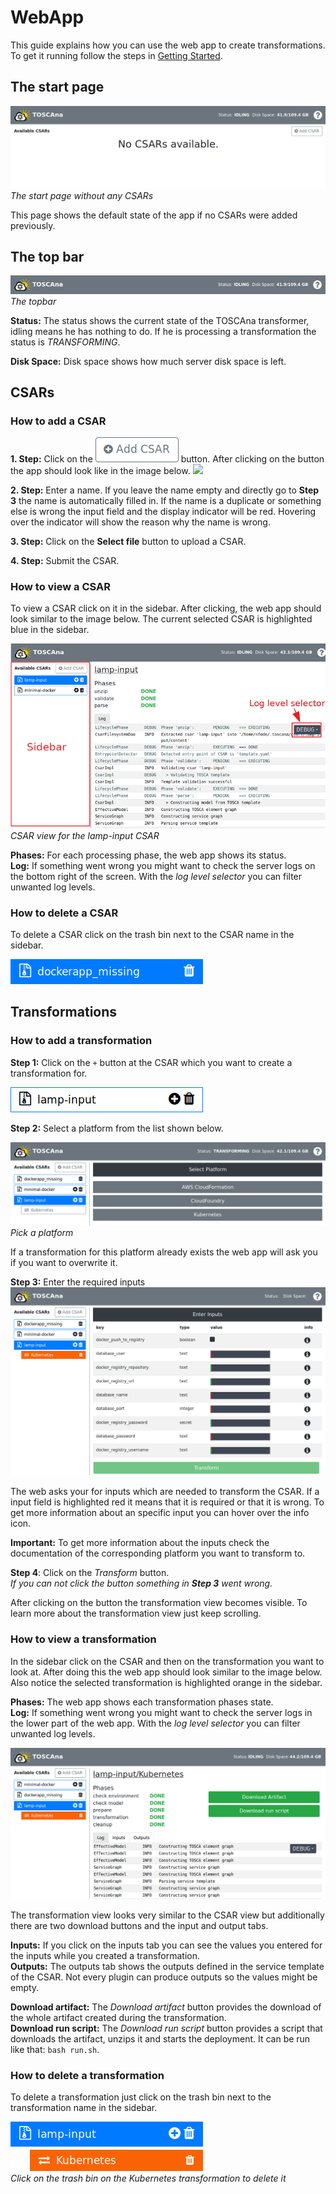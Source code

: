 # WebApp

This guide explains how you can use the web app to create transformations.
To get it running follow the steps in [Getting Started](../getting-started.md).

## The start page
![](img/start_page.png)
*The start page without any CSARs*

This page shows the default state of the app if no CSARs were added previously.

## The top bar
![](img/topbar.png)
*The topbar*

**Status:** The status shows the current state of the TOSCAna transformer, idling means he has nothing to do.
If he is processing a transformation the status is _TRANSFORMING_.

**Disk Space:** Disk space shows how much server disk space is left.

## CSARs

### How to add a CSAR
**1. Step:** Click on the ![](img/add_csar_button.png) button.
After clicking on the button the app should look like in the image below.
![](img/add_new_csar_bad.png)

**2. Step:** Enter a name. If you leave the name empty and directly go to **Step 3** the name is automatically filled in.
If the name is a duplicate or something else is wrong the input field and the display indicator will be red.
Hovering over the indicator will show the reason why the name is wrong.

**3. Step:** Click on the **Select file** button to upload a CSAR.

**4. Step:** Submit the CSAR.

### How to view a CSAR

To view a CSAR click on it in the sidebar.
After clicking, the web app should look similar to the image below.
The current selected CSAR is highlighted blue in the sidebar.

![](img/view_csars.png)  
*CSAR view for the lamp-input CSAR*

**Phases:** For each processing phase, the web app shows its status.  
**Log:** If something went wrong you might want to check the server logs on the bottom right of the screen.
With the *log level selector* you can filter unwanted log levels.

### How to delete a CSAR

To delete a CSAR click on the trash bin next to the CSAR name in the sidebar.

![](img/delete_csar.png)  

## Transformations

### How to add a transformation

**Step 1:** Click on the `+` button at the CSAR which you want to create a transformation for.

![](img/add_transformation_for_csar.png)  

**Step 2:** Select a platform from the list shown below.

![](img/add_transformation_select_platform.png)  
*Pick a platform*

If a transformation for this platform already exists the web app will ask you if you want to overwrite it.

**Step 3:** Enter the required inputs
![](img/add_transformation_enter_inputs.png)  

The web asks your for inputs which are needed to transform the CSAR.
If a input field is highlighted red it means that it is required or that it is wrong.
To get more information about an specific input you can hover over the info icon.

**Important:** To get more information about the inputs check the documentation of the corresponding platform you want to transform to.

**Step 4**: Click on the *Transform* button.   
*If you can not click the button something in **Step 3** went wrong.*

After clicking on the button the transformation view becomes visible.
To learn more about the transformation view just keep scrolling.

### How to view a transformation

In the sidebar click on the CSAR and then on the transformation you want to look at.
After doing this the web app should look similar to the image below.
Also notice the selected transformation is highlighted orange in the sidebar.

**Phases:** The web app shows each transformation phases state.   
**Log:** If something went wrong you might want to check the server logs in the lower part of the web app.
With the *log level selector* you can filter unwanted log levels.

![](img/view_transformation.png)

The transformation view looks very similar to the CSAR view but additionally there are two download buttons and the input and output tabs.

**Inputs:** If you click on the inputs tab you can see the values you entered for the inputs while you created a transformation.  
**Outputs:** The outputs tab shows the outputs defined in the service template of the CSAR.
Not every plugin can produce outputs so the values might be empty.

**Download artifact:** The *Download artifact* button provides the download of the whole artifact created during the transformation.  
**Download run script:** The *Download run script* button provides a script that downloads the artifact, unzips it and starts the deployment.
It can be run like that: `bash run.sh`.

### How to delete a transformation

To delete a transformation just click on the trash bin next to the transformation name in the sidebar.

![](img/delete_transformation.png)  
*Click on the trash bin on the Kubernetes transformation to delete it*

